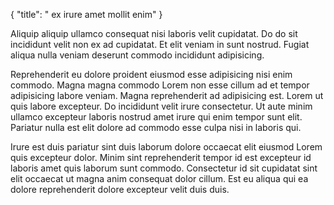 {
  "title": " ex irure amet mollit enim"
}

Aliquip aliquip ullamco consequat nisi laboris velit cupidatat. Do do sit incididunt velit non ex ad cupidatat. Et elit veniam in sunt nostrud. Fugiat aliqua nulla veniam deserunt commodo incididunt adipisicing.

Reprehenderit eu dolore proident eiusmod esse adipisicing nisi enim commodo. Magna magna commodo Lorem non esse cillum ad et tempor adipisicing labore veniam. Magna reprehenderit ad adipisicing est. Lorem ut quis labore excepteur. Do incididunt velit irure consectetur. Ut aute minim ullamco excepteur laboris nostrud amet irure qui enim tempor sunt elit. Pariatur nulla est elit dolore ad commodo esse culpa nisi in laboris qui.

Irure est duis pariatur sint duis laborum dolore occaecat elit eiusmod Lorem quis excepteur dolor. Minim sint reprehenderit tempor id est excepteur id laboris amet quis laborum sunt commodo. Consectetur id sit cupidatat sint elit occaecat ut magna anim consequat dolor cillum. Est eu aliqua qui ea dolore reprehenderit dolore excepteur velit duis duis.